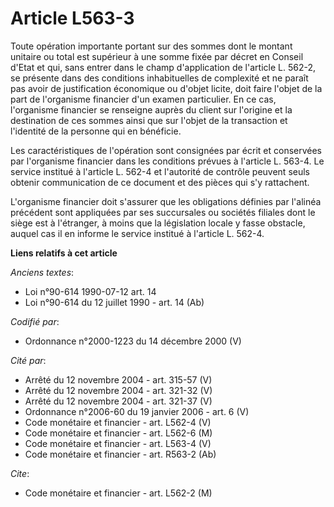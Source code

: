 # Article L563-3

Toute opération importante portant sur des sommes dont le montant unitaire ou total est supérieur à une somme fixée par
décret en Conseil d'Etat et qui, sans entrer dans le champ d'application de l'article L. 562-2, se présente dans des
conditions inhabituelles de complexité et ne paraît pas avoir de justification économique ou d'objet licite, doit faire
l'objet de la part de l'organisme financier d'un examen particulier. En ce cas, l'organisme financier se renseigne auprès du
client sur l'origine et la destination de ces sommes ainsi que sur l'objet de la transaction et l'identité de la personne qui
en bénéficie.

Les caractéristiques de l'opération sont consignées par écrit et conservées par l'organisme financier dans les conditions
prévues à l'article L. 563-4. Le service institué à l'article L. 562-4 et l'autorité de contrôle peuvent seuls obtenir
communication de ce document et des pièces qui s'y rattachent.

L'organisme financier doit s'assurer que les obligations définies par l'alinéa précédent sont appliquées par ses succursales
ou sociétés filiales dont le siège est à l'étranger, à moins que la législation locale y fasse obstacle, auquel cas il en
informe le service institué à l'article L. 562-4.

**Liens relatifs à cet article**

_Anciens textes_:

  - Loi n°90-614 1990-07-12 art. 14
  - Loi n°90-614 du 12 juillet 1990 - art. 14 (Ab)

_Codifié par_:

  - Ordonnance n°2000-1223 du 14 décembre 2000 (V)

_Cité par_:

  - Arrêté du 12 novembre 2004 - art. 315-57 (V)
  - Arrêté du 12 novembre 2004 - art. 321-32 (V)
  - Arrêté du 12 novembre 2004 - art. 321-37 (V)
  - Ordonnance n°2006-60 du 19 janvier 2006 - art. 6 (V)
  - Code monétaire et financier - art. L562-4 (V)
  - Code monétaire et financier - art. L562-6 (M)
  - Code monétaire et financier - art. L563-4 (V)
  - Code monétaire et financier - art. R563-2 (Ab)

_Cite_:

  - Code monétaire et financier - art. L562-2 (M)
